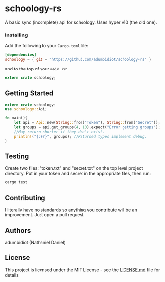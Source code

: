 # schoology-rs

A basic sync (incomplete) api for schoology. Uses hyper v10 (the old one).

### Installing

Add the following to your `Cargo.toml` file:

```toml
[dependencies]
schoology = { git = "https://github.com/adumbidiot/schoology-rs" }
```

and to the top of your `main.rs`:

```rust
extern crate schoology;
```

## Getting Started

```rust
extern crate schoology;
use schoology::Api;

fn main(){
	let api = Api::new(String::from("Token"), String::from("Secret")); //Replace with your own token and secret;
	let groups = api.get_groups(4, 10).expect("Error getting groups"); //Get groups from 4 to 14. 
	//May return shorter if they don't exist.
	println!("{:#?}", groups); //Returned types implement debug.
}
```


## Testing
Create two files: "token.txt" and "secret.txt" on the top level project directory. Put in your token and secret in the appropriate files, then run: 
```bash
cargo test
```

## Contributing
I literally have no standards so anything you contribute will be an improvement. Just open a pull request.

## Authors
adumbidiot (Nathaniel Daniel)

## License
This project is licensed under the MIT License - see the [LICENSE.md](LICENSE.md) file for details